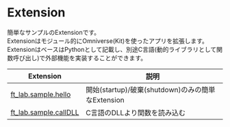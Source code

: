 # Extension

簡単なサンプルのExtensionです。      
Extensionはモジュール的にOmniverse(Kit)を使ったアプリを拡張します。      
ExtensionはベースはPythonとして記載し、別途C言語(動的ライブラリとして関数呼び出し)で外部機能を実装することができます。      

|Extension|説明|     
|---|---|     
|[ft_lab.sample.hello](./ft_lab.sample.hello/readme.md)|開始(startup)/破棄(shutdown)のみの簡単なExtension|     
|[ft_lab.sample.callDLL](./ft_lab.sample.callDLL/readme.md)|C言語のDLLより関数を読み込む|     

